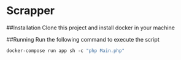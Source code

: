 # Scrapper 

##Installation
Clone this project and install docker in your machine

##Running
Run the following command to execute the script
```dockerfile
docker-compose run app sh -c "php Main.php"
```
